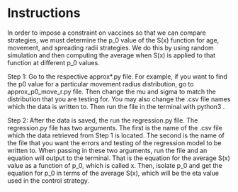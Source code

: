 # Instructions

In order to impose a constraint on vaccines so that we can compare strategies, we must determine the p_0 value of the S(x) function for age, movement, and spreading radii strategies. We do this by using random simulation and then computing the average when S(x) is applied to that function at different p_0 values. 

Step 1: Go to the respective approx*.py file. For example, if you want to find the p0 value for a particular movement radius distribution, go to approx_p0_move_r.py file. Then change the mu and sigma to match the distribution that you are testing for. You may also change the .csv file names which the data is written to. Then run the file in the terminal with python3 <FILENAME>.

Step 2: After the data is saved, the run the regression.py file. The regression.py file has two arguments. The first is the name of the .csv file which the data retrieved from Step 1 is located. The second is the name of the file that you want the errors and testing of the regression model to be written to. When passing in these two arguments, run the file and an equation will output to the terminal. That is the equation for the average S(x) value as a function of p_0, which is called x. Then, isolate p_0 and get the equation for p_0 in terms of the average 
S(x), which will be the eta value used in the control strategy.